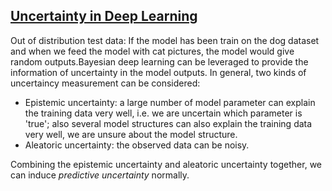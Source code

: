## [Uncertainty in Deep Learning](https://pdfs.semanticscholar.org/a6af/62389c6655770c624e2fa3f3ad6dc26bf77e.pdf)

Out of distribution test data: If the model has been train on the dog dataset and when we feed the model with cat pictures, the model would give random outputs.Bayesian deep learning can be leveraged to provide the information of uncertainty in the model outputs. In general, two kinds of uncertaincy measurement can be considered: 
- Epistemic uncertainty: a large number of model parameter can explain the training data very well, i.e. we are uncertain which parameter is 'true'; also several model structures can also explain the training data very well, we are unsure about the model structure.
- Aleatoric uncertainty: the observed data can be noisy.

Combining the epistemic uncertainty and aleatoric uncertainty together, we can induce *predictive uncertainty* normally.
